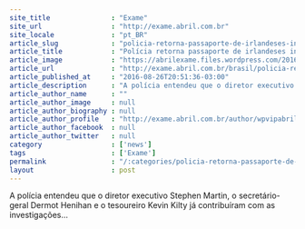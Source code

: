 ```yaml
---
site_title               : "Exame"
site_url                 : "http://exame.abril.com.br"
site_locale              : "pt_BR"
article_slug             : "policia-retorna-passaporte-de-irlandeses-investigados"
article_title            : "Polícia retorna passaporte de irlandeses investigados"
article_image            : "https://abrilexame.files.wordpress.com/2016/09/size_960_16_9_rio-20163.jpg?quality=70&strip=all&w=960"
article_url              : "http://exame.abril.com.br/brasil/policia-retorna-passaporte-de-irlandeses-investigados/"
article_published_at     : "2016-08-26T20:51:36-03:00"
article_description      : "A polícia entendeu que o diretor executivo Stephen Martin, o secretário-geral Dermot Henihan e o tesoureiro Kevin Kilty já contribuíram com as investigações..."
article_author_name      : ""
article_author_image     : null
article_author_biography : null
article_author_profile   : "http://exame.abril.com.br/author/wpvipabril/"
article_author_facebook  : null
article_author_twitter   : null
category                 : ['news']
tags                     : ['Exame']
permalink                : "/:categories/policia-retorna-passaporte-de-irlandeses-investigados/"
layout                   : post
---
```


A polícia entendeu que o diretor executivo Stephen Martin, o secretário-geral Dermot Henihan e o tesoureiro Kevin Kilty já contribuíram com as investigações...
